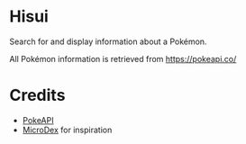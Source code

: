 # Hisui

Search for and display information about a Pokémon.

All Pokémon information is retrieved from https://pokeapi.co/

# Credits

- [PokeAPI](https://pokeapi.co/)
- [MicroDex](https://github.com/404a10/MicroDex) for inspiration
